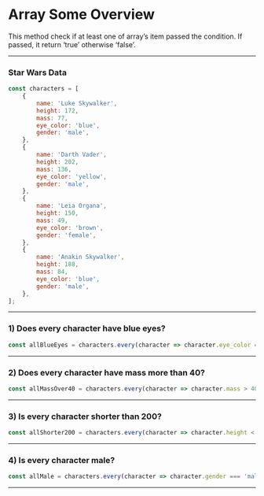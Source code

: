 # Array Some Overview
This method check if at least one of array’s item passed the condition. If passed, it return ‘true’ otherwise ‘false’.

***

### Star Wars Data

```js
const characters = [
    {
        name: 'Luke Skywalker',
        height: 172,
        mass: 77,
        eye_color: 'blue',
        gender: 'male',
    },
    {
        name: 'Darth Vader',
        height: 202,
        mass: 136,
        eye_color: 'yellow',
        gender: 'male',
    },
    {
        name: 'Leia Organa',
        height: 150,
        mass: 49,
        eye_color: 'brown',
        gender: 'female',
    },
    {
        name: 'Anakin Skywalker',
        height: 188,
        mass: 84,
        eye_color: 'blue',
        gender: 'male',
    },
];
```

***

### 1) Does every character have blue eyes?

```js
const allBlueEyes = characters.every(character => character.eye_color === 'blue'); // false
```

***

### 2) Does every character have mass more than 40?

```js
const allMassOver40 = characters.every(character => character.mass > 40); // true
```
***

### 3) Is every character shorter than 200?

```js
const allShorter200 = characters.every(character => character.height < 200); // false
```

***

### 4) Is every character male?

```js
const allMale = characters.every(character => character.gender === 'male'); // false
```

***
